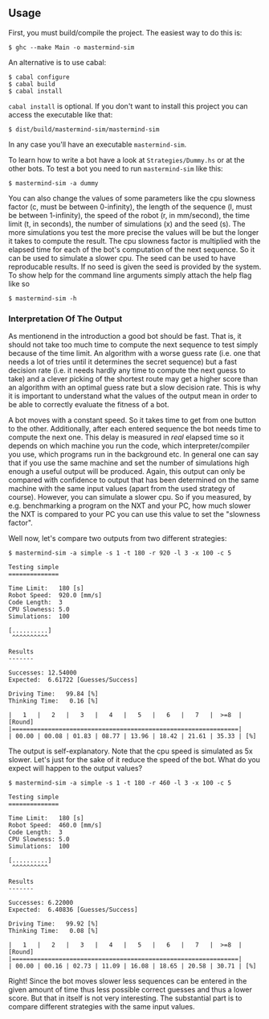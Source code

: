 Usage
-----

First, you must build/compile the project. The easiest way to do this is:

    $ ghc --make Main -o mastermind-sim

An alternative is to use cabal:

    $ cabal configure
    $ cabal build
    $ cabal install

`cabal install` is optional. If you don't want to install this project you can
access the executable like that:

    $ dist/build/mastermind-sim/mastermind-sim

In any case you'll have an executable `mastermind-sim`.

To learn how to write a bot have a look at `Strategies/Dummy.hs` or at the
other bots. To test a bot you need to run `mastermind-sim` like this:

    $ mastermind-sim -a dummy

You can also change the values of some parameters like the cpu slowness factor
(c, must be between 0-infinity), the length of the sequence (l, must be between
1-infinity), the speed of the robot (r, in mm/second), the time limit (t, in
seconds), the number of simulations (x) and the seed (s). The more simulations
you test the more precise the values will be but the longer it takes to compute
the result. The cpu slowness factor is multiplied with the elapsed time for
each of the bot's computation of the next sequence. So it can be used to
simulate a slower cpu. The seed can be used to have reproducable results. If no
seed is given the seed is provided by the system. To show help for the command
line arguments simply attach the help flag like so

    $ mastermind-sim -h


### Interpretation Of The Output

As mentionend in the introduction a good bot should be fast. That is, it should
not take too much time to compute the next sequence to test simply because of
the time limit. An algorithm with a worse guess rate (i.e. one that needs a lot
of tries until it determines the secret sequence) but a fast decision rate
(i.e. it needs hardly any time to compute the next guess to take) and a clever
picking of the shortest route may get a higher score than an algorithm with an
optimal guess rate but a slow decision rate. This is why it is important to
understand what the values of the output mean in order to be able to correctly
evaluate the fitness of a bot.

A bot moves with a constant speed. So it takes time to get from one button to
the other. Additionally, after each entered sequence the bot needs time to
compute the next one. This delay is measured in *real* elapsed time so it
depends on which machine you run the code, which interpreter/compiler you use,
which programs run in the background etc. In general one can say that if you
use the same machine and set the number of simulations high enough a useful
output will be produced. Again, this output can only be compared with
confidence to output that has been determined on the same machine with the same
input values (apart from the used strategy of course). However, you can
simulate a slower cpu. So if you measured, by e.g. benchmarking a program on
the NXT and your PC, how much slower the NXT is compared to your PC you can use
this value to set the "slowness factor".

Well now, let's compare two outputs from two different strategies:

    $ mastermind-sim -a simple -s 1 -t 180 -r 920 -l 3 -x 100 -c 5

    Testing simple
    ==============

    Time Limit:   180 [s]
    Robot Speed:  920.0 [mm/s]
    Code Length:  3
    CPU Slowness: 5.0
    Simulations:  100

    [..........]
     ^^^^^^^^^^

    Results
    -------

    Successes: 12.54000
    Expected:  6.61722 [Guesses/Success]

    Driving Time:   99.84 [%]
    Thinking Time:   0.16 [%]

    |   1   |   2   |   3   |   4   |   5   |   6   |   7   |  >=8  | [Round]
    |===============================================================|
    | 00.00 | 00.08 | 01.83 | 08.77 | 13.96 | 18.42 | 21.61 | 35.33 | [%]

The output is self-explanatory. Note that the cpu speed is simulated as 5x
slower. Let's just for the sake of it reduce the speed of the bot. What do you
expect will happen to the output values?

    $ mastermind-sim -a simple -s 1 -t 180 -r 460 -l 3 -x 100 -c 5

    Testing simple
    ==============

    Time Limit:   180 [s]
    Robot Speed:  460.0 [mm/s]
    Code Length:  3
    CPU Slowness: 5.0
    Simulations:  100

    [..........]
     ^^^^^^^^^^

    Results
    -------

    Successes: 6.22000
    Expected:  6.40836 [Guesses/Success]

    Driving Time:   99.92 [%]
    Thinking Time:   0.08 [%]

    |   1   |   2   |   3   |   4   |   5   |   6   |   7   |  >=8  | [Round]
    |===============================================================|
    | 00.00 | 00.16 | 02.73 | 11.09 | 16.08 | 18.65 | 20.58 | 30.71 | [%]

Right! Since the bot moves slower less sequences can be entered in the given
amount of time thus less possible correct guesses and thus a lower score. But
that in itself is not very interesting. The substantial part is to compare
different strategies with the same input values.